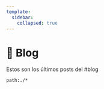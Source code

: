 ```yaml
---
template:
  sidebar:
    collapsed: true
---
```


# :notebook: Blog

Estos son los últimos posts del #blog

```query {.timeline}
path:./*
```